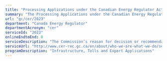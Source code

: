 ```yaml
---
title: "Processing Applications under the Canadian Energy Regulator Act, sections 183, 214, 262 or 298."
summary: "The Processing Applications under the Canadian Energy Regulator Act, sections 183, 214, 262 or 298. service from Canada Energy Regulator is not available end-to-end online, according to the GC Service Inventory."
url: "gc/cer/2023"
department: "Canada Energy Regulator"
departmentAcronym: "cer"
serviceId: "2023"
onlineEndtoEnd: 0
serviceDescription: "The Commission’s reason for decision or recommendation to applications made under the Canadian Energy Regulator Act, sections 183, 214, 262 or 298 for certificate for the construction, operation and abandonment of pipelines and for the construction and operation of power lines."
serviceUrl: "http://www.cer-rec.gc.ca/en/about/who-we-are-what-we-do/service-standards/"
programDescription: "Infrastructure, Tolls and Export Applications"
---
```

